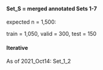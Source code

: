 #### Set_S = merged annotated Sets 1-7

expected n = 1,500:

train = 1,050, valid = 300, test  = 150


#### Iterative

As of 2021_Oct14:  Set_1_2

